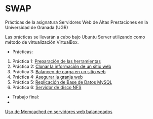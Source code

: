 # SWAP
Prácticas de la asignatura Servidores Web de Altas Prestaciones en la Universidad de Granada (UGR)

Las prácticas se llevarán a cabo bajo Ubuntu Server utilizando como método de virtualización VirtualBox.

- Prácticas:

1. Práctica 1: [Preparación de las herramientas](Prácticas/P1-PreparacionHerramientas.pdf)
2. Práctica 2: [Clonar la información de un sitio web](Prácticas/P2-ClonarInformacionSitioWeb.pdf)
3. Práctica 3: [Balanceo de carga en un sitio web](Prácticas/P3-BalanceoDeCarga.pdf)
4. Práctica 4: [Asegurar la granja web](Prácticas/P4-AsegurarGranjaWeb.pdf)
5. Práctica 5: [Replicación de Base de Datos MySQL](Prácticas/P5-ReplicacionBBDD.pdf)
6. Práctica 6: [Servidor de disco NFS](Prácticas/P6-ServidorDeDiscoNFS.pdf)

- Trabajo final: 
- 
[Uso de Memcached en servidores web balanceados](TrabajoFinal/Memcached.pdf)
